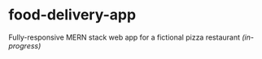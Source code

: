 # food-delivery-app

Fully-responsive MERN stack web app for a fictional pizza restaurant  *(in-progress)*
